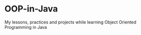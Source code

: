 # OOP-in-Java
My lessons, practices and projects while learning Object Oriented Programming in Java
